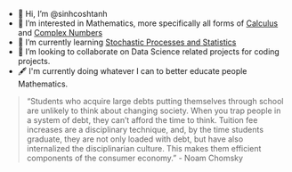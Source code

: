 - 👋 Hi, I’m @sinhcoshtanh
- 👀 I’m interested in Mathematics, more specifically all forms of [Calculus](https://en.wikipedia.org/wiki/Calculus) and [Complex Numbers](https://en.wikipedia.org/wiki/Complex_number)
- 🌱 I’m currently learning [Stochastic Processes and Statistics](https://study.unimelb.edu.au/find/courses/major/mathematics-and-statistics/what-will-i-study/#sample-plans)
- 💞️ I’m looking to collaborate on Data Science related projects for coding projects.
- :fountain_pen: I'm currently doing whatever I can to better educate people Mathematics. 

> “Students who acquire large debts putting themselves through school are unlikely to think about changing society. When you trap people in a system of debt, they can’t afford the time to think. Tuition fee increases are a disciplinary technique, and, by the time students graduate, they are not only loaded with debt, but have also internalized the disciplinarian culture. This makes them efficient components of the consumer economy.” - Noam Chomsky

<!---
sinhcoshtanh/sinhcoshtanh is a ✨ special ✨ repository because its `README.md` (this file) appears on your GitHub profile.
You can click the Preview link to take a look at your changes.
--->
